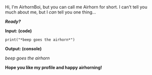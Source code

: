 Hi, I'm AirhornBoi, but you can call me Airhorn for short. I can't tell you much about me, but I *can* tell you one thing...

***Ready?***

**Input: (code)**

`print("*beep goes the airhorn*")`

**Output: (console)**

*beep goes the airhorn*

**Hope you like my profile and happy airhorning!**

<!---
AirhornBoi/AirhornBoi is a ✨ special ✨ repository because its `README.md` (this file) appears on your GitHub profile.
You can click the Preview link to take a look at your changes.
--->
